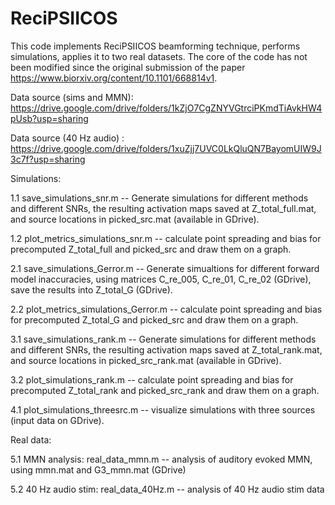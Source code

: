 # ReciPSIICOS

This code implements ReciPSIICOS beamforming technique, performs simulations, applies it to two real datasets. The core of the code has not been modified 
since the original submission of the paper https://www.biorxiv.org/content/10.1101/668814v1. 

Data source (sims and MMN): https://drive.google.com/drive/folders/1kZjO7CgZNYVGtrciPKmdTiAvkHW4pUsb?usp=sharing

Data source (40 Hz audio) : https://drive.google.com/drive/folders/1xuZjj7UVC0LkQluQN7BayomUIW9J3c7f?usp=sharing

Simulations:

1.1 save_simulations_snr.m -- Generate simulations for different methods and different SNRs, the resulting activation maps saved at Z_total_full.mat, and source locations in picked_src.mat (available in GDrive).
	
1.2 plot_metrics_simulations_snr.m -- calculate point spreading and bias for precomputed Z_total_full and picked_src and draw them on a graph.

2.1 save_simulations_Gerror.m -- Generate simualtions for different forward model inaccuracies, using matrices C_re_005, C_re_01, C_re_02 (GDrive), save the results into Z_total_G (GDrive).
	
2.2 plot_metrics_simulations_Gerror.m -- calculate point spreading and bias for precomputed Z_total_G and picked_src and draw them on a graph.

3.1 save_simulations_rank.m -- Generate simulations for different methods and different SNRs, the resulting activation maps saved at Z_total_rank.mat, and source locations in picked_src_rank.mat (available in GDrive).
	
3.2 plot_simulations_rank.m -- calculate point spreading and bias for precomputed Z_total_rank and picked_src_rank and draw them on a graph.

4.1 plot_simulations_threesrc.m -- visualize simulations with three sources (input data on GDrive).

Real data:

5.1 MMN analysis: real_data_mmn.m -- analysis of auditory evoked MMN, using mmn.mat and G3_mmn.mat (GDrive)

5.2 40 Hz audio stim: real_data_40Hz.m -- analysis of 40 Hz audio stim data
